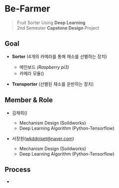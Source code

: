 # Be-Farmer
>Fruit Sorter Using **Deep Learning**  
>2nd Semester **Capstone Design** Project

## Goal 
- **Sorter** (4개의 카메라를 통해 채소를 선별하는 장치)
    - 메인보드 *(Raspberry pi3)*
    - 카메라 모듈()
 
- **Transporter** (선별된 채소를 운반하는 장치)

## Member & Role
- 김채희()
    - Mechanism Design (Soildworks)
    - Deep Learning Algorithm (Python-Tensorflow)
    
- 서장원(wkddnjset@naver.com)
    - Mechanism Design (Soildworks)
    - Deep Learning Algorithm (Python-Tensorflow)
    
## Process
- 

##
